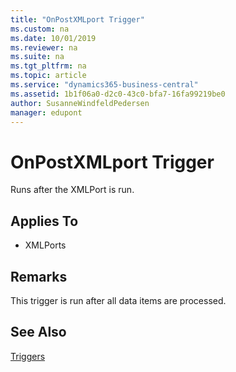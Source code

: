 ```yaml
---
title: "OnPostXMLport Trigger"
ms.custom: na
ms.date: 10/01/2019
ms.reviewer: na
ms.suite: na
ms.tgt_pltfrm: na
ms.topic: article
ms.service: "dynamics365-business-central"
ms.assetid: 1b1f06a0-d2c0-43c0-bfa7-16fa99219be0
author: SusanneWindfeldPedersen
manager: edupont
---
```



# OnPostXMLport Trigger
Runs after the XMLPort is run.  
  
## Applies To  
- XMLPorts  
  
## Remarks  
 This trigger is run after all data items are processed.  
  
## See Also  
 [Triggers](devenv-triggers.md)